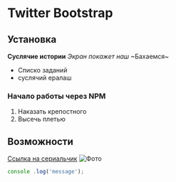 # Twitter Bootstrap

## Установка
**Суслячие истории**
*Экран покажет наш*
~Бахаемся~
* Списко заданий
* суслячий ералаш

### Начало работы через NPM 
1. Наказать крепостного
2. Высечь плетью
## Возможности 
[Ссылка  на сериальчик](https://filmotok.ru/serial/7036-klinika-schastya.html)
![Фото](https://yandex.ru/images/search?text=%D0%BA%D0%B0%D1%80%D1%82%D0%B8%D0%BD%D0%BA%D0%B8&img_url=https%3A%2F%2Fon-desktop.com%2Fwps%2FNature___Seasons___Autumn_The_mill_on_the_river_in_the_autumn_forest_104789_.jpg&pos=0&rpt=simage&stype=image&lr=2&source=serp) 

```javascript
console .log('message');
```